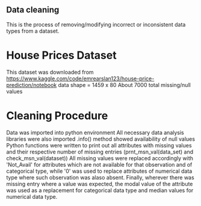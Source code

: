## Data cleaning 

This is the process of removing/modifying incorrect or inconsistent data types from a dataset.

# House Prices Dataset

This dataset was downloaded from https://www.kaggle.com/code/emrearslan123/house-price-prediction/notebook
data shape = 1459 x 80
About 7000 total missing/null values


# Cleaning Procedure

Data was imported into python environment
All necessary data analysis libraries were also imported
.info() method showed availability of null values
Python functions were written to print out all attributes with missing values and their respective number of missing entries
(prnt_msn_val(data_set) and check_msn_val(dataset))
All missing values were replaced accordingly with 'Not_Avail' for attributes which are not available for that observation and of categorical type,
while '0' was used to replace attributes of numerical data type where such observation was alaso absent.
Finally, wherever there was missing entry where a value was expected, the modal value of the attribute was used as a replacement for categorical data type
and median values for numerical data type.
